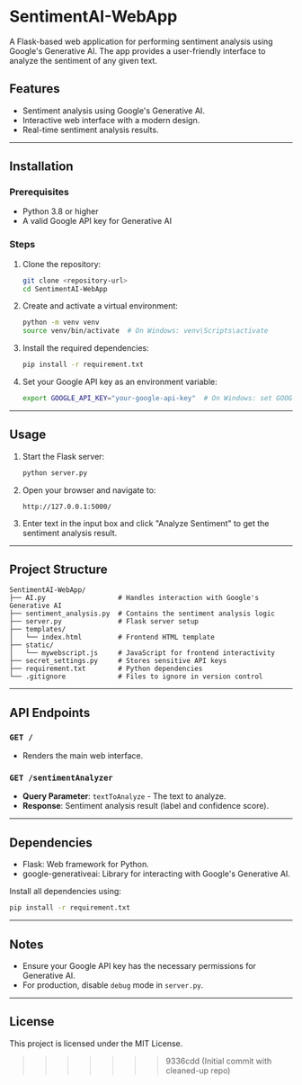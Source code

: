 # SentimentAI-WebApp

A Flask-based web application for performing sentiment analysis using Google's Generative AI. The app provides a user-friendly interface to analyze the sentiment of any given text.

## Features
- Sentiment analysis using Google's Generative AI.
- Interactive web interface with a modern design.
- Real-time sentiment analysis results.

---

## Installation

### Prerequisites
- Python 3.8 or higher
- A valid Google API key for Generative AI

### Steps
1. Clone the repository:
   ```bash
   git clone <repository-url>
   cd SentimentAI-WebApp
   ```

2. Create and activate a virtual environment:
   ```bash
   python -m venv venv
   source venv/bin/activate  # On Windows: venv\Scripts\activate
   ```

3. Install the required dependencies:
   ```bash
   pip install -r requirement.txt
   ```

4. Set your Google API key as an environment variable:
   ```bash
   export GOOGLE_API_KEY="your-google-api-key"  # On Windows: set GOOGLE_API_KEY="your-google-api-key"
   ```

---

## Usage

1. Start the Flask server:
   ```bash
   python server.py
   ```

2. Open your browser and navigate to:
   ```
   http://127.0.0.1:5000/
   ```

3. Enter text in the input box and click "Analyze Sentiment" to get the sentiment analysis result.

---

## Project Structure

```
SentimentAI-WebApp/
├── AI.py                  # Handles interaction with Google's Generative AI
├── sentiment_analysis.py  # Contains the sentiment analysis logic
├── server.py              # Flask server setup
├── templates/
│   └── index.html         # Frontend HTML template
├── static/
│   └── mywebscript.js     # JavaScript for frontend interactivity
├── secret_settings.py     # Stores sensitive API keys
├── requirement.txt        # Python dependencies
└── .gitignore             # Files to ignore in version control
```

---

## API Endpoints

### `GET /`
- Renders the main web interface.

### `GET /sentimentAnalyzer`
- **Query Parameter**: `textToAnalyze` - The text to analyze.
- **Response**: Sentiment analysis result (label and confidence score).

---

## Dependencies
- Flask: Web framework for Python.
- google-generativeai: Library for interacting with Google's Generative AI.

Install all dependencies using:
```bash
pip install -r requirement.txt
```

---

## Notes
- Ensure your Google API key has the necessary permissions for Generative AI.
- For production, disable `debug` mode in `server.py`.

---

## License
This project is licensed under the MIT License.
>>>>>>> 9336cdd (Initial commit with cleaned-up repo)
